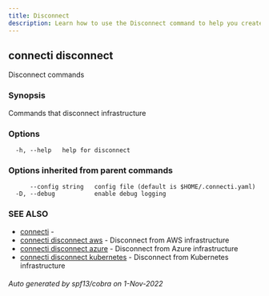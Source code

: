 ```yaml
---
title: Disconnect
description: Learn how to use the Disconnect command to help you create, manage, and destroy private subnet connections.
---
```

## connecti disconnect

Disconnect commands

### Synopsis

Commands that disconnect infrastructure

### Options

```
  -h, --help   help for disconnect
```

### Options inherited from parent commands

```
      --config string   config file (default is $HOME/.connecti.yaml)
  -D, --debug           enable debug logging
```

### SEE ALSO

* [connecti](/docs/connecti)	 - 
* [connecti disconnect aws](/docs/disconnect-aws)	 - Disconnect from AWS infrastructure
* [connecti disconnect azure](/docs/disconnect-azure)	 - Disconnect from Azure infrastructure
* [connecti disconnect kubernetes](/docs/disconnect-kubernetes)	 - Disconnect from Kubernetes infrastructure

###### Auto generated by spf13/cobra on 1-Nov-2022

